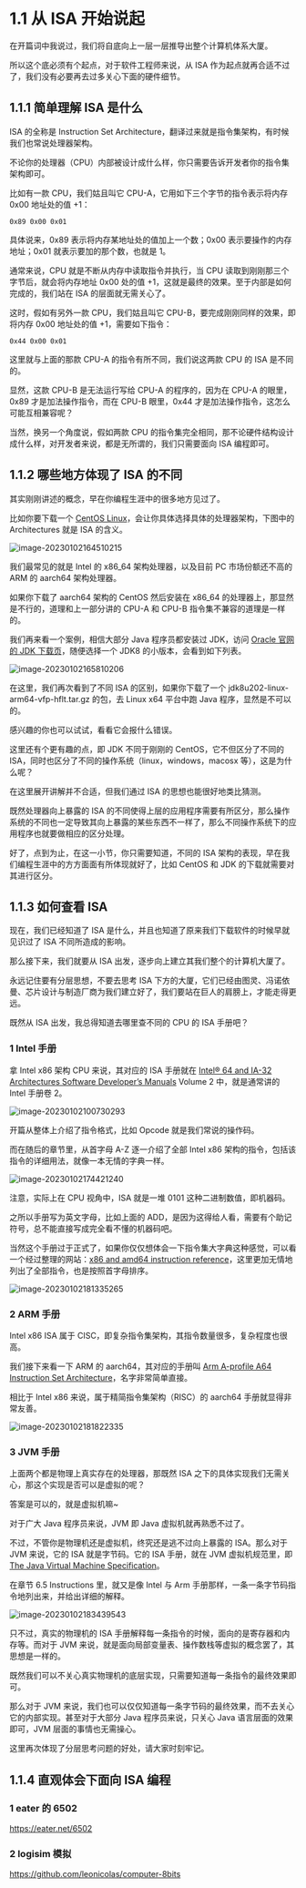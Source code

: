 # 1.1 从 ISA 开始说起

在开篇词中我说过，我们将自底向上一层一层推导出整个计算机体系大厦。

所以这个底必须有个起点，对于软件工程师来说，从 ISA 作为起点就再合适不过了，我们没有必要再去过多关心下面的硬件细节。

## 1.1.1 简单理解 ISA 是什么

ISA 的全称是 Instruction Set Architecture，翻译过来就是指令集架构，有时候我们也常说处理器架构。

不论你的处理器（CPU）内部被设计成什么样，你只需要告诉开发者你的指令集架构即可。

比如有一款 CPU，我们姑且叫它 CPU-A，它用如下三个字节的指令表示将内存 0x00 地址处的值 +1：

```
0x89 0x00 0x01
```

具体说来，0x89 表示将内存某地址处的值加上一个数；0x00 表示要操作的内存地址；0x01 就表示要加的那个数，也就是 1。

通常来说，CPU 就是不断从内存中读取指令并执行，当 CPU 读取到刚刚那三个字节后，就会将内存地址 0x00 处的值 +1，这就是最终的效果。至于内部是如何完成的，我们站在 ISA 的层面就无需关心了。

这时，假如有另外一款 CPU，我们姑且叫它 CPU-B，要完成刚刚同样的效果，即将内存 0x00 地址处的值 +1，需要如下指令：

```
0x44 0x00 0x01
```

这里就与上面的那款 CPU-A 的指令有所不同，我们说这两款 CPU 的 ISA 是不同的。

显然，这款 CPU-B 是无法运行写给 CPU-A 的程序的，因为在 CPU-A 的眼里，0x89 才是加法操作指令，而在 CPU-B 眼里，0x44 才是加法操作指令，这怎么可能互相兼容呢？

当然，换另一个角度说，假如两款 CPU 的指令集完全相同，那不论硬件结构设计成什么样，对开发者来说，都是无所谓的，我们只需要面向 ISA 编程即可。

## 1.1.2 哪些地方体现了 ISA 的不同

其实刚刚讲述的概念，早在你编程生涯中的很多地方见过了。

比如你要下载一个 [CentOS Linux](https://www.centos.org/centos-linux/#download)，会让你具体选择具体的处理器架构，下图中的 Architectures 就是 ISA 的含义。

![image-20230102164510215](picture/image-20230102164510215.png)

我们最常见的就是 Intel 的 x86_64 架构处理器，以及目前 PC 市场份额还不高的 ARM 的 aarch64 架构处理器。

如果你下载了 aarch64 架构的 CentOS 然后安装在 x86_64 的处理器上，那显然是不行的，道理和上一部分讲的 CPU-A 和 CPU-B 指令集不兼容的道理是一样的。

我们再来看一个案例，相信大部分 Java 程序员都安装过 JDK，访问 [Oracle 官网的 JDK 下载页](https://www.oracle.com/java/technologies/downloads/archive/)，随便选择一个 JDK8 的小版本，会看到如下列表。

![image-20230102165810206](picture/image-20230102165810206.png)

在这里，我们再次看到了不同 ISA 的区别，如果你下载了一个 jdk8u202-linux-arm64-vfp-hflt.tar.gz 的包，去 Linux x64 平台中跑 Java 程序，显然是不可以的。

感兴趣的你也可以试试，看看它会报什么错误。

这里还有个更有趣的点，即 JDK 不同于刚刚的 CentOS，它不但区分了不同的 ISA，同时也区分了不同的操作系统（linux，windows，macosx 等），这是为什么呢？

在这里展开讲解并不合适，但我们通过 ISA 的思想也能很好地类比猜测。

既然处理器向上暴露的 ISA 的不同使得上层的应用程序需要有所区分，那么操作系统的不同也一定导致其向上暴露的某些东西不一样了，那么不同操作系统下的应用程序也就要做相应的区分处理。

好了，点到为止，在这一小节，你只需要知道，不同的 ISA 架构的表现，早在我们编程生涯中的方方面面有所体现就好了，比如 CentOS 和 JDK 的下载就需要对其进行区分。

## 1.1.3 如何查看 ISA

现在，我们已经知道了 ISA 是什么，并且也知道了原来我们下载软件的时候早就见识过了 ISA 不同所造成的影响。

那么接下来，我们就要从 ISA 出发，逐步向上建立其我们整个的计算机大厦了。

永远记住要有分层思想，不要去思考 ISA 下方的大厦，它们已经由图灵、冯诺依曼、芯片设计与制造厂商为我们建立好了，我们要站在巨人的肩膀上，才能走得更远。

既然从 ISA 出发，我总得知道去哪里查不同的 CPU 的 ISA 手册吧？

### 1 Intel 手册

拿 Intel x86 架构 CPU 来说，其对应的 ISA 手册就在 [Intel® 64 and IA-32 Architectures Software Developer’s Manuals](https://www.intel.com/content/www/us/en/developer/articles/technical/intel-sdm.html) Volume 2 中，就是通常讲的 Intel 手册卷 2。

![image-20230102100730293](picture/image-20230102100730293.png)

开篇从整体上介绍了指令格式，比如 Opcode 就是我们常说的操作码。

而在随后的章节里，从首字母 A-Z 逐一介绍了全部 Intel x86 架构的指令，包括该指令的详细用法，就像一本无情的字典一样。

![image-20230102174421240](picture/image-20230102174421240.png)

注意，实际上在 CPU 视角中，ISA 就是一堆 0101 这种二进制数值，即机器码。

之所以手册写为英文字母，比如上面的 ADD，是因为这得给人看，需要有个助记符号，总不能直接写成完全看不懂的机器码吧。

当然这个手册过于正式了，如果你仅仅想体会一下指令集大字典这种感觉，可以看一个经过整理的网站：[x86 and amd64 instruction reference](https://www.felixcloutier.com/x86/)，这里更加无情地列出了全部指令，也是按照首字母排序。

![image-20230102181335265](picture/image-20230102181335265.png)

### 2 ARM 手册

Intel x86 ISA 属于 CISC，即复杂指令集架构，其指令数量很多，复杂程度也很高。

我们接下来看一下 ARM 的 aarch64，其对应的手册叫 [Arm A-profile A64 Instruction Set Architecture](https://developer.arm.com/documentation/ddi0602/2022-12/?lang=en)，名字非常简单直接。

相比于 Intel x86 来说，属于精简指令集架构（RISC）的 aarch64 手册就显得非常友善。

![image-20230102181822335](picture/image-20230102181822335.png)

### 3 JVM 手册

上面两个都是物理上真实存在的处理器，那既然 ISA 之下的具体实现我们无需关心，那这个实现是否可以是虚拟的呢？

答案是可以的，就是虚拟机嘛~

对于广大 Java 程序员来说，JVM 即 Java 虚拟机就再熟悉不过了。

不过，不管你是物理机还是虚拟机，终究还是逃不过向上暴露的 ISA。那么对于 JVM 来说，它的 ISA 就是字节码。它的 ISA 手册，就在 JVM 虚拟机规范里，即 [The Java Virtual Machine Specification](https://docs.oracle.com/javase/specs/index.html)。

在章节 6.5 Instructions 里，就又是像 Intel 与 Arm 手册那样，一条一条字节码指令地列出来，并给出详细的解释。

![image-20230102183439543](picture/image-20230102183439543.png)

只不过，真实的物理机的 ISA 手册解释每一条指令的时候，面向的是寄存器和内存等。而对于 JVM 来说，就是面向局部变量表、操作数栈等虚拟的概念罢了，其思想是一样的。

既然我们可以不关心真实物理机的底层实现，只需要知道每一条指令的最终效果即可。

那么对于 JVM 来说，我们也可以仅仅知道每一条字节码的最终效果，而不去关心它的内部实现。甚至对于大部分 Java 程序员来说，只关心 Java 语言层面的效果即可，JVM 层面的事情也无需操心。

这里再次体现了分层思考问题的好处，请大家时刻牢记。

## 1.1.4 直观体会下面向 ISA 编程

### 1 eater 的 6502

https://eater.net/6502

### 2 logisim 模拟

https://github.com/leonicolas/computer-8bits

